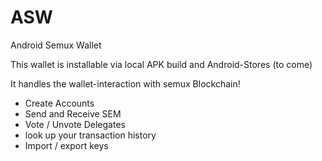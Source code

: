 # ASW
Android Semux Wallet

This wallet is installable via local APK build and Android-Stores (to come)

It handles the wallet-interaction with semux Blockchain!
- Create Accounts
- Send and Receive SEM
- Vote / Unvote Delegates 
- look up your transaction history
- Import / export keys
